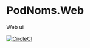 # PodNoms.Web
Web ui

[![CircleCI](https://circleci.com/gh/podnoms/podnoms-web/tree/develop.svg?style=svg)](https://circleci.com/gh/podnoms/podnoms-web/tree/develop)
